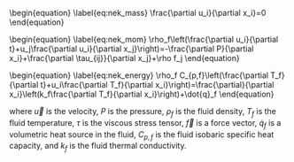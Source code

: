 \begin{equation}
\label{eq:nek_mass}
\frac{\partial u_i}{\partial x_i}=0
\end{equation}

\begin{equation}
\label{eq:nek_mom}
\rho_f\left(\frac{\partial u_i}{\partial t}+u_j\frac{\partial u_i}{\partial x_j}\right)=-\frac{\partial P}{\partial x_i}+\frac{\partial \tau_{ij}}{\partial x_j}+\rho f_j
\end{equation}

\begin{equation}
\label{eq:nek_energy}
\rho_f C_{p,f}\left(\frac{\partial T_f}{\partial t}+u_i\frac{\partial T_f}{\partial x_i}\right)=\frac{\partial}{\partial x_i}\left(k_f\frac{\partial T_f}{\partial x_i}\right)+\dot{q}_f
\end{equation}

where $\vec{u}$ is the velocity, $P$ is the pressure,
$\rho_f$ is the fluid density, $T_f$ is the fluid temperature, $\tau$ is the viscous
stress tensor, $\vec{f}$ is a force vector, $\dot{q}_f$ is a volumetric heat source in the fluid, $C_{p,f}$ is the fluid isobaric
specific heat capacity, and $k_f$ is the fluid thermal conductivity.
